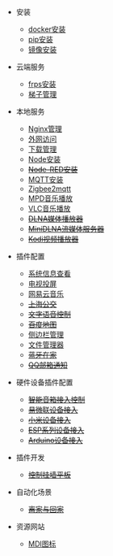 - 安装

  - [docker安装](install_docker.md)
  - [pip安装](pip_install.md)
  - [镜像安装](install_image.md)

- 云端服务

  - [frps安装](install_frps.md)
  - [梯子管理](install_v2.md)

- 本地服务
  - [Nginx管理](install_nginx.md)
  - [外网访问](frp_install.md)
  - [下载管理](install_aria2.md)
  - [Node安装](install_node.md)
  - ~~[Node-RED安装](install_nodered.md)~~
  - [MQTT安装](install_mqtt.md)
  - [Zigbee2mqtt](install_z2m.md)
  - [MPD音乐播放](install_mpd.md)
  - [VLC音乐播放](install_vlc.md)
  - ~~[DLNA媒体播放器](install_dlna.md)~~
  - ~~[MiniDLNA流媒体服务器](install_minidlna.md)~~
  - ~~[Kodi视频播放器](install_kodi.md)~~

- 插件配置

  - [系统信息查看](system_info.md)  
  - [电视投屏](tv_cast.md)
  - [网易云音乐](plug_ha_cloud_music.md)
  - ~~[上海公交](plug_ha_shbus.md)~~
  - ~~[文字语音控制](plug_ha_voice.md)~~
  - ~~[百度地图](plug_ha_baidu_map.md)~~
  - [侧边栏管理](plug_ha_sidebar.md)
  - [文件管理器](plug_ha_file_explorer.md)
  - ~~[蓝牙在家](plug_ha_ble_home.md)~~
  - ~~[QQ邮箱通知](plug_ha_qqmail.md)~~

- 硬件设备插件配置

  - ~~[智能音箱接入控制](plug_voice_box.md)~~
  - ~~[易微联设备接入](plug_ewelink.md)~~
  - ~~[小米设备接入](plug_xiaomi.md)~~
  - ~~[ESP系列设备接入](plug_esp.md)~~
  - ~~[Arduino设备接入](plug_arduino.md)~~

- 插件开发

  - ~~[控制挂墙平板](plug_dev_pad.md)~~

- 自动化场景

  - ~~[离家与回家](automation_home.md)~~

- 资源网站

  - [MDI图标](website_icon.md)
